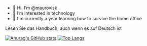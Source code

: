 
- 👋 Hi, I’m @maurovisk
- 👀 I’m interested in technology
- 🌱 I'm currently a year learning how to survive the home office

Lesen Sie das Handbuch, auch wenn es auf Deutsch ist

[![Anurag's GitHub stats](https://github-readme-stats.vercel.app/api?username=maurovisk)](https://github.com/maurovisk)
[![Top Langs](https://github-readme-stats.vercel.app/api/top-langs/?username=maurovisk&layout=compact)](https://github.com/maurovisk)


